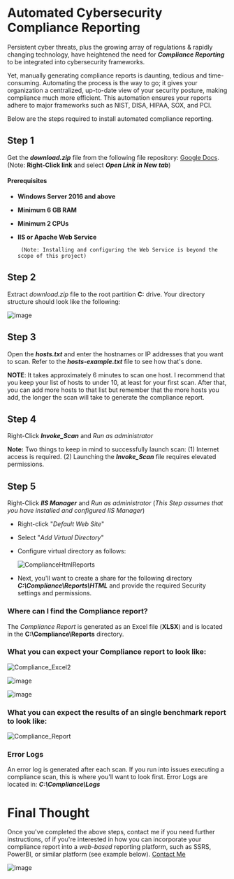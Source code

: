# Automated Cybersecurity Compliance Reporting
Persistent cyber threats, plus the growing array of regulations & rapidly changing technology, have heightened the need for **_Compliance Reporting_** to be integrated into cybersecurity frameworks.

Yet, manually generating compliance reports is daunting, tedious and time-consuming. Automating the process is the way to go; it gives your organization a centralized, up-to-date view of your security posture, making compliance much more efficient. This automation ensures your reports adhere to major frameworks such as NIST, DISA, HIPAA, SOX, and PCI.  

Below are the steps required to install automated compliance reporting.

## Step 1
Get the **_download.zip_** file from the following file repository: [Google Docs](https://drive.google.com/file/d/1ohJY3QgLSnqb5g1gy7u0-NCQpjpw3Bj0/view?usp=sharing). (Note: **Right-Click link** and select **_Open Link in New tab_**)
#### Prerequisites
+ **Windows Server 2016 and above**
+ **Minimum 6 GB RAM**
+ **Minimum 2 CPUs**
+ **IIS or Apache Web Service**

       (Note: Installing and configuring the Web Service is beyond the scope of this project)

## Step 2
Extract _download.zip_ file to the root partition **C:** drive. Your directory structure should look like the following:

![image](https://github.com/peterrod54/Compliance/assets/57069647/6da2efbc-1b16-4db7-ac99-b96e59a20aa8)

## Step 3
Open the **_hosts.txt_** and enter the hostnames or IP addresses that you want to scan. Refer to the **_hosts_-_example.txt_** file to see how that's done.

**NOTE**: It takes approximately 6 minutes to scan one host.  I recommend that you keep your list of hosts to under 10, at least for your first scan.  After that, you can add more hosts to that list but remember that the more hosts you add, the longer the scan will take to generate the compliance report.

## Step 4

Right-Click **_Invoke_Scan_** and _Run as administrator_

**Note:** Two things to keep in mind to successfully launch scan:
(1) Internet access is required.
(2) Launching the **_Invoke_Scan_** file requires elevated permissions.

## Step 5

Right-Click **_IIS Manager_** and _Run as administrator_ (_This Step assumes that you have installed and configured IIS Manager_)
+ Right-click "_Default Web Site_"
+ Select "_Add Virtual Directory_"
+ Configure virtual directory as follows:

  ![ComplianceHtmlReports](https://github.com/user-attachments/assets/4ff696ce-933a-46cb-89be-ddf0baef31a5)

+ Next, you'll want to create a share for the following directory **_C:\Compliance\Reports\HTML_** and provide the required Security settings and permissions.


### Where can I find the Compliance report?
The _Compliance Report_ is generated as an Excel file (**XLSX**) and is located in the **C:\Compliance\Reports** directory.

### What you can expect your Compliance report to look like:
![Compliance_Excel2](https://github.com/peterrod54/Compliance/assets/57069647/ff60449b-1d94-4f09-9740-22f7b7fc913f)

![image](https://github.com/peterrod54/Compliance/assets/57069647/66781262-6fea-479a-8575-4b1c3ed57e24)

![image](https://github.com/peterrod54/Compliance/assets/57069647/74423c72-f4e8-4ccf-80a8-07bfe132c54e)


### What you can expect the results of an single benchmark report to look like:
![Compliance_Report](https://github.com/peterrod54/Compliance/assets/57069647/7175933b-f1c1-4b68-b8eb-3745043b0055)

### Error Logs

An error log is generated after each scan. If you run into issues executing a compliance scan, this is where you'll want to look first. Error Logs are located in: **_C:\Compliance\Logs_**

# Final Thought
Once you've completed the above steps, contact me if you need further instructions, of if you're interested in how you can incorporate your compliance report into a _web-based_ reporting platform, such as SSRS, PowerBI, or similar platform (see example below). [Contact Me](mailto:peter@variacom.com)

![image](https://github.com/peterrod54/Compliance/assets/57069647/77b36f61-0950-4508-aaf8-2de182c25be2)

